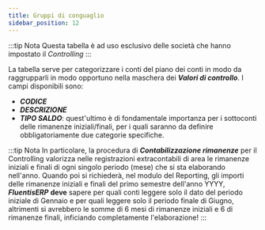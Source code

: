 ```yaml
---
title: Gruppi di conguaglio
sidebar_position: 12
---
```


:::tip Nota
Questa tabella è ad uso esclusivo delle società che hanno impostato il *Controlling*
:::

La tabella serve per categorizzare i conti del piano dei conti in modo da raggrupparli in modo opportuno nella maschera dei ***Valori di controllo***. I campi disponibili sono:

- ***CODICE***
- ***DESCRIZIONE***
- ***TIPO SALDO***: quest'ultimo è di fondamentale importanza per i sottoconti delle rimanenze iniziali/finali, per i quali saranno da definire obbligatoriamente due categorie specifiche.

:::tip Nota
In particolare, la procedura di ***Contabilizzazione rimanenze*** per il Controlling valorizza nelle registrazioni extracontabili di area le rimanenze iniziali e finali di ogni singolo periodo (mese) che si sta elaborando nell'anno. Quando poi si richiederà, nel modulo del Reporting, gli importi delle rimanenze iniziali e finali del primo semestre dell'anno YYYY, ***FluentisERP*** **deve** sapere per quali conti leggere solo il dato del periodo iniziale di Gennaio e per quali leggere solo il periodo finale di Giugno, altrimenti si avrebbero le somme di 6 mesi di rimanenze iniziali e 6 di rimanenze finali, inficiando completamente l'elaborazione!
:::